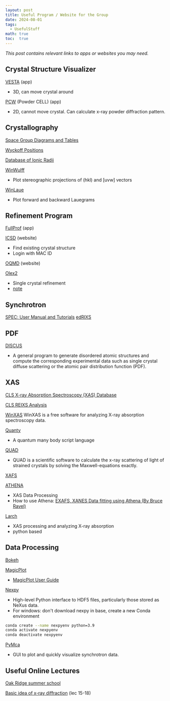 ```yaml
---
layout: post
title: Useful Program / Website for the Group
date: 2024-08-01
tags: 
  - UsefulStuff
math: true
toc:  true
---
```


_This post contains relevant links to apps or websites you may need._

## Crystal Structure Visualizer 
<a href="https://jp-minerals.org/vesta/en/download.html">VESTA</a> (app)
- 3D, can move crystal around

<a href="http://mill2.chem.ucl.ac.uk/ccp/web-mirrors/powdcell/a_v/v_1/powder/e_cell.html">PCW</a> (Powder CELL) (app)
- 2D, cannot move crystal. Can calculate x-ray powder diffraction pattern. 

## Crystallography 
<a href="http://img.chem.ucl.ac.uk/sgp/large/sgp.htm">Space Group Diagrams and Tables</a>

<a href="https://www.cryst.ehu.es/cgi-bin/cryst/programs/nph-wp-list">Wyckoff Positions</a>

<a href="http://abulafia.mt.ic.ac.uk/shannon/ptable.php">Database of Ionic Radii</a>

<a href="http://www.jcrystal.com/products/winwulff/">WinWulff</a>
- Plot stereographic projections of (hkl) and [uvw] vectors 

<a href="http://jcrystal.com/products/winlaue/index.htm">WinLaue</a>
- Plot forward and backward Lauegrams

## Refinement Program
<a href="https://www.ill.eu/sites/fullprof/php/downloads.html">FullProf</a> (app)

<a href="https://icsd-fiz-karlsruhe-de.libaccess.lib.mcmaster.ca/search/basic.xhtml;jsessionid=6FAAD006C7DC776D497945357FCAD835">ICSD</a>  (website)
- Find existing crystal structure
- Login with MAC ID

<a href="https://oqmd.org/">OQMD</a> (website)

<a href="https://www.olexsys.org/olex2/">Olex2</a>
- Single crystal refinement
- <a href="https://www.chem.ubc.ca/sites/default/files/wysiwyg_uploads/facilities/x-ray/ilia_guzei_notes_on_olex2.pdf">note</a>

## Synchrotron
<a href="https://certif.com/spec_manual/idx.html">SPEC: User Manual and Tutorials</a>
<a href="https://github.com/NSLS-II/edrixs">edRIXS</a>

## PDF
<a href="https://tproffen.github.io/DiffuseCode/">DISCUS</a>
- A general program to generate disordered atomic structures and compute the corresponding experimental data such as single crystal diffuse scattering or the atomic pair distribution function (PDF).

## XAS

<a href="https://xasdb.lightsource.ca/">CLS X-ray Absorption Spectroscopy (XAS) Database</a>

<a href="https://pypi.org/project/reixs/">CLS REIXS Analysis</a>

<a href="https://winxas.de/">WinXAS</a>
WinXAS is a free software for analyzing X-ray absorption spectroscopy data.

<a href="https://www.quanty.org/start">Quanty</a>
- A quantum many body script language

<a href="https://quad.x-ray.center/">QUAD</a>
- QUAD is a scientific software to calculate the x-ray scattering of light of strained crystals by solving the Maxwell-equations exactly.

<a href="https://xafs.xrayabsorption.org/">XAFS</a>

<a href="https://bruceravel.github.io/demeter/documents/Athena/index.html">ATHENA</a>
- XAS Data Processing
- How to use Athena:  <a href="https://www.youtube.com/playlist?list=PLyzX_pouV65vbohf_puwlg9fGNjJGpKpd">EXAFS, XANES Data fitting using Athena (By Bruce Ravel)</a>

<a href="https://xraypy.github.io/xraylarch/">Larch</a>
- XAS processing and analyzing X-ray absorption
- python based

## Data Processing
<a href="http://bokeh.org/">Bokeh</a>

<a href="https://magicplot.com/index.php#home">MagicPlot</a>
- <a href="https://magicplot.com/wiki/manual">MagicPlot User Guide</a>

<a href="https://nexpy.github.io/nexpy/includeme.html">Nexpy</a>
-  High-level Python interface to HDF5 files, particularly those stored as NeXus data.
-  For windows: don't download nexpy in base, create a new Conda environment
 ```sh
conda create --name nexpyenv python=3.9
conda activate nexpyenv
conda deactivate nexpyenv
```

<a href="https://pymca.sourceforge.net/download.html">PyMca</a>
-  GUI to plot and quickly visualize synchrotron data.
  
## Useful Online Lectures
<a href="https://neutrons.ornl.gov/nxs/2021/lectures">Oak Ridge summer school</a>

<a href="https://ocw.mit.edu/courses/3-091sc-introduction-to-solid-state-chemistry-fall-2010/pages/crystalline-materials/15-introduction-to-crystallography/">Basic idea of x-ray diffraction</a> (lec 15-18)


<a href=""></a>
<a href=""></a>


